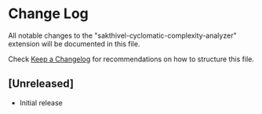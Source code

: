 # Change Log

All notable changes to the "sakthivel-cyclomatic-complexity-analyzer" extension will be documented in this file.

Check [Keep a Changelog](http://keepachangelog.com/) for recommendations on how to structure this file.

## [Unreleased]

- Initial release